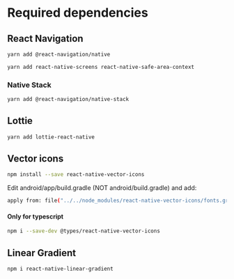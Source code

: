 # Required dependencies

## React Navigation

```bash
yarn add @react-navigation/native
```

```bash
yarn add react-native-screens react-native-safe-area-context
```

### Native Stack

```bash
yarn add @react-navigation/native-stack
```

## Lottie

```bash
yarn add lottie-react-native
```

## Vector icons

```bash
npm install --save react-native-vector-icons
```

Edit android/app/build.gradle (NOT android/build.gradle) and add:

```bash
apply from: file("../../node_modules/react-native-vector-icons/fonts.gradle")
```

#### Only for typescript

```bash
npm i --save-dev @types/react-native-vector-icons
```

## Linear Gradient

```bash
npm i react-native-linear-gradient
```

```bash

```

```bash

```

```bash

```

```bash

```

```bash

```
